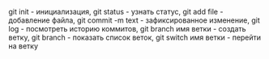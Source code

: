 git init - инициализация, git status - узнать статус, git add file - добавление файла, git commit -m text - зафиксированное изменение, git log - посмотреть историю коммитов, git branch имя ветки - создать ветку, git branch - показать список веток, git switch имя ветки - перейти на ветку
